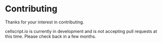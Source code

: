 # Contributing
Thanks for your interest in contributing. 

cellscript.io is currently in development and is not accepting pull requests at this time. Please check back in a few months.